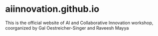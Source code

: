# aiinnovation.github.io
This is the official website of AI and Collaborative Innovation workshop, coorganized by Gal Oestreicher-Singer and Raveesh Mayya
